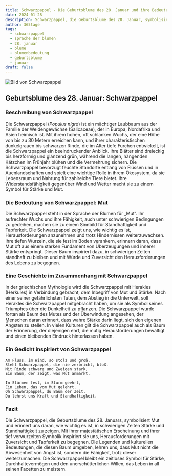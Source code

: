 ```yaml
---
title: Schwarzpappel - Die Geburtsblume des 28. Januar und ihre Bedeutung
date: 2024-01-28
description: Schwarzpappel, die Geburtsblume des 28. Januar, symbolisiert Mut. Erfahre mehr über ihre Geschichte, Bedeutung und Symbolik in der Sprache der Blumen.
author: 365tage
tags:
  - schwarzpappel
  - sprache der blumen
  - 28. januar
  - blume
  - blumenbedeutung
  - geburtsblume
  - januar
draft: false
---
```


![Bild von Schwarzpappel](https://cdn.pixabay.com/photo/2012/10/09/06/00/leaves-60488_640.jpg#center)


## Geburtsblume des 28. Januar: Schwarzpappel

### Beschreibung von Schwarzpappel

Die Schwarzpappel (_Populus nigra_) ist ein mächtiger Laubbaum aus der Familie der Weidengewächse (Salicaceae), der in Europa, Nordafrika und Asien heimisch ist. Mit ihrem hohen, oft schlanken Wuchs, der eine Höhe von bis zu 30 Metern erreichen kann, und ihrer charakteristischen dunkelgrauen bis schwarzen Rinde, die im Alter tiefe Furchen entwickelt, ist die Schwarzpappel ein beeindruckender Anblick. Ihre Blätter sind dreieckig bis herzförmig und glänzend grün, während die langen, hängenden Kätzchen im Frühjahr blühen und die Vermehrung sichern. Die Schwarzpappel bevorzugt feuchte Standorte entlang von Flüssen und in Auenlandschaften und spielt eine wichtige Rolle in ihrem Ökosystem, da sie Lebensraum und Nahrung für zahlreiche Tiere bietet. Ihre Widerstandsfähigkeit gegenüber Wind und Wetter macht sie zu einem Symbol für Stärke und Mut.

### Die Bedeutung von Schwarzpappel: Mut

Die Schwarzpappel steht in der Sprache der Blumen für „Mut“. Ihr aufrechter Wuchs und ihre Fähigkeit, auch unter schwierigen Bedingungen zu gedeihen, machen sie zu einem Sinnbild für Standhaftigkeit und Tapferkeit. Die Schwarzpappel zeigt uns, wie wichtig es ist, Herausforderungen anzunehmen und trotz Hindernissen weiterzuwachsen. Ihre tiefen Wurzeln, die sie fest im Boden verankern, erinnern daran, dass Mut oft aus einem starken Fundament von Überzeugungen und innerer Stärke entspringt. Dieser Baum inspiriert dazu, in schwierigen Zeiten standhaft zu bleiben und mit Würde und Zuversicht den Herausforderungen des Lebens zu begegnen.

### Eine Geschichte im Zusammenhang mit Schwarzpappel

In der griechischen Mythologie wird die Schwarzpappel mit Herakles (Herkules) in Verbindung gebracht, dem Inbegriff von Mut und Stärke. Nach einer seiner gefährlichsten Taten, dem Abstieg in die Unterwelt, soll Herakles die Schwarzpappel mitgebracht haben, um sie als Symbol seines Triumphes über die Dunkelheit zu pflanzen. Die Schwarzpappel wurde fortan als Baum des Mutes und der Überwindung angesehen, der Menschen daran erinnert, dass wahre Stärke darin liegt, sich den eigenen Ängsten zu stellen. In vielen Kulturen gilt die Schwarzpappel auch als Baum der Erinnerung, der diejenigen ehrt, die mutig Herausforderungen bewältigt und einen bleibenden Eindruck hinterlassen haben.

### Ein Gedicht inspiriert von Schwarzpappel

```
Am Fluss, im Wind, so stolz und groß,  
Steht Schwarzpappel, die nie zerbricht, bloß.  
Mit Rinde schwarz und Zweigen stark,  
Ein Baum, der zeigt, was Mut anmarkt.  

In Stürmen fest, im Sturm geehrt,  
Ein Leben, das vom Mut gelehrt.  
Oh Schwarzpappel, du Baum der Zeit,  
Du lehrst uns Kraft und Standhaftigkeit.  
```

### Fazit

Die Schwarzpappel, die Geburtsblume des 28. Januars, symbolisiert Mut und erinnert uns daran, wie wichtig es ist, in schwierigen Zeiten Stärke und Standhaftigkeit zu zeigen. Mit ihrer majestätischen Erscheinung und ihrer tief verwurzelten Symbolik inspiriert sie uns, Herausforderungen mit Zuversicht und Tapferkeit zu begegnen. Die Legenden und kulturellen Bedeutungen, die diesen Baum umgeben, lehren uns, dass Mut nicht die Abwesenheit von Angst ist, sondern die Fähigkeit, trotz dieser weiterzumachen. Die Schwarzpappel bleibt ein zeitloses Symbol für Stärke, Durchhaltevermögen und den unerschütterlichen Willen, das Leben in all seinen Facetten zu meistern.